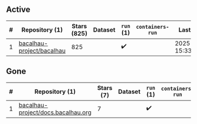 ## Active
| # | Repository (1) | Stars (825) | Dataset | `run` (1) | `containers-run` | Last Modified |
| --- | --- | --- | --- | --- | --- | --- |
| 1 | [bacalhau-project/bacalhau](https://github.com/bacalhau-project/bacalhau) | 825 |  | :heavy_check_mark: |  | 2025-08-21 15:33:51+00:00 |

## Gone
| # | Repository (1) | Stars (7) | Dataset | `run` (1) | `containers-run` | Last Modified |
| --- | --- | --- | --- | --- | --- | --- |
| 1 | [bacalhau-project/docs.bacalhau.org](https://github.com/bacalhau-project/docs.bacalhau.org) | 7 |  | :heavy_check_mark: |  | 2023-12-13 22:32:16+00:00 |
